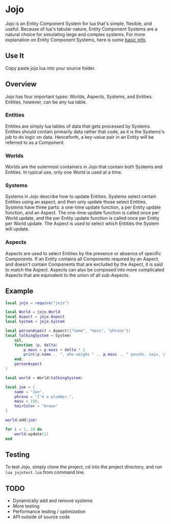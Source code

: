 # Jojo #
Jojo is an Entity Component System for lua that's simple, flexible, and useful.
Because of lua's tabular nature, Entity Component Systems are a natural choice
for simulating large and complex systems. For more explanation on Entity
Component Systems, here is some
[basic info](http://en.wikipedia.org/wiki/Entity_component_system "Wikipedia").

## Use It ##
Copy paste jojo.lua into your source folder.

## Overview ##
Jojo has four important types: Worlds, Aspects, Systems, and Entities.
Entities, however, can be any lua table.

### Entities ###
Entities are simply lua tables of data that gets processed by Systems. Entities
should contain primarily data rather that code, as it is the Systems's job to
do logic on data. Henceforth, a key-value pair in an Entity will
be referred to as a Component.

### Worlds ###
Worlds are the outermost containers in Jojo that contain both Systems
and Entities. In typical use, only one World is used at a time.

### Systems ###
Systems in Jojo describe how to update Entities. Systems select certain Entities
using an aspect, and then only update those select Entities. Systems have three
parts: a one-time update function, a per Entity update function, and an Aspect.
The one-time update function is called once per World update, and the per Entity
update function is called once per Entity per World update. The Aspect is used
to select which Entities the System will update.

### Aspects ###
Aspects are used to select Entities by the presence or absence of specific
Components. If an Entity contains all Components required by an Aspect, and
doesn't contain Components that are excluded by the Aspect, it is said to match
the Aspect. Aspects can also be composed into more complicated Aspects that
are equivalent to the union of all sub-Aspects.

## Example ##
```lua
local jojo = require("jojo")

local World = jojo.World
local Aspect = jojo.Aspect
local System = jojo.System

local personAspect = Aspect({"name", "mass", "phrase"})
local talkingSystem = System(
    nil,
    function (p, delta)
        p.mass = p.mass + delta * 3
        print(p.name .. ", who weighs " .. p.mass .. " pounds, says, \"" .. p.phrase .. "\"")
    end,
    personAspect
)

local world = World(talkingSystem)

local joe = {
    name = "Joe",
    phrase = "I'm a plumber.",
    mass = 150,
    hairColor = "brown"
}

world:add(joe)

for i = 1, 20 do
    world:update(1)
end
```

## Testing ##
To test Jojo, simply clone the project, cd into the project directory, and
run `lua jojotest.lua` from command line.

## TODO ##

* Dynamically add and remove systems
* More testing
* Performance testing / optimization
* API outside of source code
